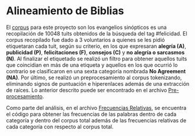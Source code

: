 # Alineamiento de Biblias

El [corpus](https://github.com/GIL-UNAM/SpanishParaphraseCorpora/Biblias) para este proyecto son los evangelios sinópticos es una recopilación de 10048 tuits obtenidos de la búsqueda del tag #felicidad. El corpus recopilado fue dado a 3 voluntarios a quienes se les pidió etiquetaran cada tuit, según su criterio, en los que expresaran **alegría (A)**, **publicidad (P)**, **felicitaciones (F)**, **consejos (C)** y **no alegría o sarcasmos (N)**. Al finalizar el etiquetado se realizó un filtro para obtener aquellos tuits que coincidian en más de una etiqueta y aquellos en los que ocurrió lo contrario se clasificaron en una sexta categoría nombrada **No Agreement (NA)**. Por último, se realizó un preprocesamiento al corpus tokenizando, eliminando signos de puntuación e hiperenlaces además de una extracción de raíces. Lo anterior descrito puede ser encontrado en el archivo [Pre-procesamiento](https://github.com/GIL-UNAM/TwitterHappiness/blob/main/Pre-procesamiento.py).

Como parte del análisis, en el archivo [Frecuencias Relativas](https://github.com/GIL-UNAM/TwitterHappiness/blob/main/Frecuencias%20Relativas.py), se encuentra el  código para obtener las frecuencias de las palabras dentro de cada categoría y dentro del corpus total además de las frecuencias relativas de cada categoría con respecto al corpus total.
